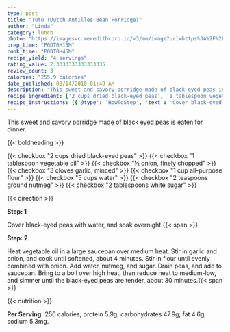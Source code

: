 ```yaml
---
type: post
title: "Tutu (Dutch Antilles Bean Porridge)"
author: "Linda"
category: lunch
photo: "https://imagesvc.meredithcorp.io/v3/mm/image?url=https%3A%2F%2Fimages.media-allrecipes.com%2Fuserphotos%2F5070373.jpg"
prep_time: "P0DT0H15M"
cook_time: "P0DT0H45M"
recipe_yield: "4 servings"
rating_value: 2.3333333333333335
review_count: 3
calories: "255.9 calories"
date_published: 08/14/2018 01:49 AM
description: "This sweet and savory porridge made of black eyed peas is eaten for dinner."
recipe_ingredient: ['2 cups dried black-eyed peas', '1 tablespoon vegetable oil', '½ onion, finely chopped', '3 cloves garlic, minced', '1 cup all-purpose flour', '5 cups water', '2 teaspoons ground nutmeg', '2 tablespoons white sugar']
recipe_instructions: [{'@type': 'HowToStep', 'text': 'Cover black-eyed peas with water, and soak overnight.\n'}, {'@type': 'HowToStep', 'text': 'Heat vegetable oil in a large saucepan over medium heat.  Stir in garlic and onion, and cook until softened, about 4 minutes.  Stir in flour until evenly combined with onion.  Add water, nutmeg, and sugar. Drain peas, and add to saucepan.  Bring to a boil over high heat, then reduce heat to medium-low, and simmer until the black-eyed peas are tender, about 30 minutes.\n'}]
---
```


This sweet and savory porridge made of black eyed peas is eaten for dinner. 

{{< boldheading >}}

{{< checkbox "2 cups dried black-eyed peas" >}}
{{< checkbox "1 tablespoon vegetable oil" >}}
{{< checkbox "½  onion, finely chopped" >}}
{{< checkbox "3 cloves garlic, minced" >}}
{{< checkbox "1 cup all-purpose flour" >}}
{{< checkbox "5 cups water" >}}
{{< checkbox "2 teaspoons ground nutmeg" >}}
{{< checkbox "2 tablespoons white sugar" >}}


{{< direction >}}

**Step: 1**

Cover black-eyed peas with water, and soak overnight.{{< span >}}

**Step: 2**

Heat vegetable oil in a large saucepan over medium heat.  Stir in garlic and onion, and cook until softened, about 4 minutes.  Stir in flour until evenly combined with onion.  Add water, nutmeg, and sugar. Drain peas, and add to saucepan.  Bring to a boil over high heat, then reduce heat to medium-low, and simmer until the black-eyed peas are tender, about 30 minutes.{{< span >}}

{{< nutrition >}}

**Per Serving:** 256 calories; protein 5.9g; carbohydrates 47.9g; fat 4.6g; sodium 5.3mg.